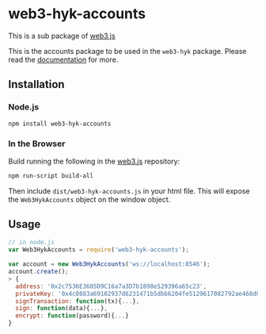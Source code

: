 # web3-hyk-accounts

This is a sub package of [web3.js][repo]

This is the accounts package to be used in the `web3-hyk` package.
Please read the [documentation][docs] for more.

## Installation

### Node.js

```bash
npm install web3-hyk-accounts
```

### In the Browser

Build running the following in the [web3.js][repo] repository:

```bash
npm run-script build-all
```

Then include `dist/web3-hyk-accounts.js` in your html file.
This will expose the `Web3HykAccounts` object on the window object.


## Usage

```js
// in node.js
var Web3HykAccounts = require('web3-hyk-accounts');

var account = new Web3HykAccounts('ws://localhost:8546');
account.create();
> {
  address: '0x2c7536E3605D9C16a7a3D7b1898e529396a65c23',
  privateKey: '0x4c0883a69102937d6231471b5dbb6204fe5129617082792ae468d01a3f362318',
  signTransaction: function(tx){...},
  sign: function(data){...},
  encrypt: function(password){...}
}
```


[docs]: http://web3js.readthedocs.io/en/1.0/
[repo]: https://github.com/hayekchain/web3.js


